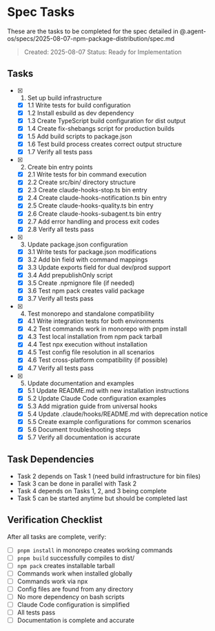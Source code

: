 # Spec Tasks

These are the tasks to be completed for the spec detailed in @.agent-os/specs/2025-08-07-npm-package-distribution/spec.md

> Created: 2025-08-07
> Status: Ready for Implementation

## Tasks

- [x] 1. Set up build infrastructure
  - [x] 1.1 Write tests for build configuration
  - [x] 1.2 Install esbuild as dev dependency
  - [x] 1.3 Create TypeScript build configuration for dist output
  - [x] 1.4 Create fix-shebangs script for production builds
  - [x] 1.5 Add build scripts to package.json
  - [x] 1.6 Test build process creates correct output structure
  - [x] 1.7 Verify all tests pass

- [x] 2. Create bin entry points
  - [x] 2.1 Write tests for bin command execution
  - [x] 2.2 Create src/bin/ directory structure
  - [x] 2.3 Create claude-hooks-stop.ts bin entry
  - [x] 2.4 Create claude-hooks-notification.ts bin entry
  - [x] 2.5 Create claude-hooks-quality.ts bin entry
  - [x] 2.6 Create claude-hooks-subagent.ts bin entry
  - [x] 2.7 Add error handling and process exit codes
  - [x] 2.8 Verify all tests pass

- [x] 3. Update package.json configuration
  - [x] 3.1 Write tests for package.json modifications
  - [x] 3.2 Add bin field with command mappings
  - [x] 3.3 Update exports field for dual dev/prod support
  - [x] 3.4 Add prepublishOnly script
  - [x] 3.5 Create .npmignore file (if needed)
  - [x] 3.6 Test npm pack creates valid package
  - [x] 3.7 Verify all tests pass

- [x] 4. Test monorepo and standalone compatibility
  - [x] 4.1 Write integration tests for both environments
  - [x] 4.2 Test commands work in monorepo with pnpm install
  - [x] 4.3 Test local installation from npm pack tarball
  - [x] 4.4 Test npx execution without installation
  - [x] 4.5 Test config file resolution in all scenarios
  - [x] 4.6 Test cross-platform compatibility (if possible)
  - [x] 4.7 Verify all tests pass

- [x] 5. Update documentation and examples
  - [x] 5.1 Update README.md with new installation instructions
  - [x] 5.2 Update Claude Code configuration examples
  - [x] 5.3 Add migration guide from universal hooks
  - [x] 5.4 Update .claude/hooks/README.md with deprecation notice
  - [x] 5.5 Create example configurations for common scenarios
  - [x] 5.6 Document troubleshooting steps
  - [x] 5.7 Verify all documentation is accurate

## Task Dependencies

- Task 2 depends on Task 1 (need build infrastructure for bin files)
- Task 3 can be done in parallel with Task 2
- Task 4 depends on Tasks 1, 2, and 3 being complete
- Task 5 can be started anytime but should be completed last

## Verification Checklist

After all tasks are complete, verify:

- [ ] `pnpm install` in monorepo creates working commands
- [ ] `pnpm build` successfully compiles to dist/
- [ ] `npm pack` creates installable tarball
- [ ] Commands work when installed globally
- [ ] Commands work via npx
- [ ] Config files are found from any directory
- [ ] No more dependency on bash scripts
- [ ] Claude Code configuration is simplified
- [ ] All tests pass
- [ ] Documentation is complete and accurate
